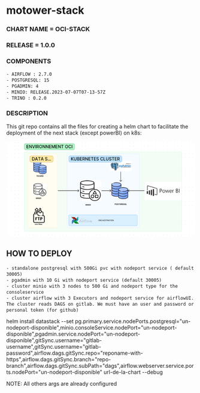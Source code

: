 # motower-stack
### CHART NAME = OCI-STACK
### RELEASE = 1.0.0
### COMPONENTS 
    - AIRFLOW : 2.7.0  
    - POSTGRESQL: 15
    - PGADMIN: 4
    - MINIO: RELEASE.2023-07-07T07-13-57Z
    - TRINO : 0.2.0

### DESCRIPTION
This git repo contains all the files for creating a helm chart to facilitate the deployment of the next stack (except powerBI) on k8s:

![project archi](/images/archi.png)

## HOW TO DEPLOY

    - standalone postgresql with 500Gi pvc with nodeport service ( default 30005)
    - pgadmin with 10 Gi with nodeport service (default 30005)
    - cluster minio with 3 nodes to 500 Gi and nodeport type for the consoleservice 
    - cluster airflow with 3 Executors and nodeport service for airflowUI. The cluster reads DAGS on gitlab. We must have an user and password or personal token (for github)


helm install datastack --set pg.primary.service.nodePorts.postgresql="un-nodeport-disponible",minio.consoleService.nodePort="un-nodeport-disponible",pgadmin.service.nodePort="un-nodeport-disponible",gitSync.username="gitlab-username",gitSync.username="gitlab-password",airflow.dags.gitSync.repo="reponame-with-https",airflow.dags.gitSync.branch="repo-branch",airflow.dags.gitSync.subPath="dags",airflow.webserver.service.ports.nodePort="un-nodeport-disponible"     url-de-la-chart --debug


NOTE: All others args are already configured